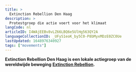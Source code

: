 ```yaml
---
title: >
  Extinction Rebellion Den Haag
description: >
  Protestgroep die actie voert voor het klimaat
langCode: nl
articleID: I4WAjEEBv8vLZ66LBQ6e5UlHg563QY2A
languageCollectionID: _UFyS1eoK_by5C0-P8bMyxMDzE0ZC0Ue
lastUpdated: 1648976340927
tags: ["movements"]
---
```


**Extinction Rebellion Den Haag is een lokale actiegroep van de wereldwijde beweging** [**Extinction Rebellion**](/extinction-rebellion)**.**